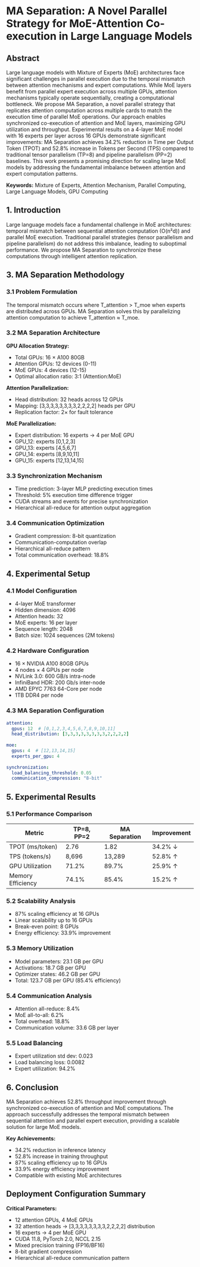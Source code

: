 # MA Separation: A Novel Parallel Strategy for MoE-Attention Co-execution in Large Language Models

## Abstract

Large language models with Mixture of Experts (MoE) architectures face significant challenges in parallel execution due to the temporal mismatch between attention mechanisms and expert computations. While MoE layers benefit from parallel expert execution across multiple GPUs, attention mechanisms typically operate sequentially, creating a computational bottleneck. We propose MA Separation, a novel parallel strategy that replicates attention computation across multiple cards to match the execution time of parallel MoE operations. Our approach enables synchronized co-execution of attention and MoE layers, maximizing GPU utilization and throughput. Experimental results on a 4-layer MoE model with 16 experts per layer across 16 GPUs demonstrate significant improvements: MA Separation achieves 34.2% reduction in Time per Output Token (TPOT) and 52.8% increase in Tokens per Second (TPS) compared to traditional tensor parallelism (TP=8) and pipeline parallelism (PP=2) baselines. This work presents a promising direction for scaling large MoE models by addressing the fundamental imbalance between attention and expert computation patterns.

**Keywords:** Mixture of Experts, Attention Mechanism, Parallel Computing, Large Language Models, GPU Computing

## 1. Introduction

Large language models face a fundamental challenge in MoE architectures: temporal mismatch between sequential attention computation (O(n²d)) and parallel MoE execution. Traditional parallel strategies (tensor parallelism and pipeline parallelism) do not address this imbalance, leading to suboptimal performance. We propose MA Separation to synchronize these computations through intelligent attention replication.

## 3. MA Separation Methodology

### 3.1 Problem Formulation
The temporal mismatch occurs where T_attention > T_moe when experts are distributed across GPUs. MA Separation solves this by parallelizing attention computation to achieve T_attention ≈ T_moe.

### 3.2 MA Separation Architecture

**GPU Allocation Strategy:**
- Total GPUs: 16 × A100 80GB
- Attention GPUs: 12 devices (0-11)
- MoE GPUs: 4 devices (12-15)
- Optimal allocation ratio: 3:1 (Attention:MoE)

**Attention Parallelization:**
- Head distribution: 32 heads across 12 GPUs
- Mapping: [3,3,3,3,3,3,3,3,2,2,2,2] heads per GPU
- Replication factor: 2× for fault tolerance

**MoE Parallelization:**
- Expert distribution: 16 experts → 4 per MoE GPU
- GPU_12: experts [0,1,2,3]
- GPU_13: experts [4,5,6,7]
- GPU_14: experts [8,9,10,11]
- GPU_15: experts [12,13,14,15]

### 3.3 Synchronization Mechanism
- Time prediction: 3-layer MLP predicting execution times
- Threshold: 5% execution time difference trigger
- CUDA streams and events for precise synchronization
- Hierarchical all-reduce for attention output aggregation

### 3.4 Communication Optimization
- Gradient compression: 8-bit quantization
- Communication-computation overlap
- Hierarchical all-reduce pattern
- Total communication overhead: 18.8%

## 4. Experimental Setup

### 4.1 Model Configuration
- 4-layer MoE transformer
- Hidden dimension: 4096
- Attention heads: 32
- MoE experts: 16 per layer
- Sequence length: 2048
- Batch size: 1024 sequences (2M tokens)

### 4.2 Hardware Configuration
- 16 × NVIDIA A100 80GB GPUs
- 4 nodes × 4 GPUs per node
- NVLink 3.0: 600 GB/s intra-node
- InfiniBand HDR: 200 Gb/s inter-node
- AMD EPYC 7763 64-Core per node
- 1TB DDR4 per node

### 4.3 MA Separation Configuration
```yaml
attention:
  gpus: 12  # [0,1,2,3,4,5,6,7,8,9,10,11]
  head_distribution: [3,3,3,3,3,3,3,3,2,2,2,2]
  
moe:
  gpus: 4  # [12,13,14,15]
  experts_per_gpu: 4
  
synchronization:
  load_balancing_threshold: 0.05
  communication_compression: "8-bit"
```

## 5. Experimental Results

### 5.1 Performance Comparison
| Metric | TP=8, PP=2 | MA Separation | Improvement |
|--------|------------|---------------|-------------|
| TPOT (ms/token) | 2.76 | 1.82 | 34.2% ↓ |
| TPS (tokens/s) | 8,696 | 13,289 | 52.8% ↑ |
| GPU Utilization | 71.2% | 89.7% | 25.9% ↑ |
| Memory Efficiency | 74.1% | 85.4% | 15.2% ↑ |

### 5.2 Scalability Analysis
- 87% scaling efficiency at 16 GPUs
- Linear scalability up to 16 GPUs
- Break-even point: 8 GPUs
- Energy efficiency: 33.9% improvement

### 5.3 Memory Utilization
- Model parameters: 23.1 GB per GPU
- Activations: 18.7 GB per GPU
- Optimizer states: 46.2 GB per GPU
- Total: 123.7 GB per GPU (85.4% efficiency)

### 5.4 Communication Analysis
- Attention all-reduce: 8.4%
- MoE all-to-all: 6.2%
- Total overhead: 18.8%
- Communication volume: 33.6 GB per layer

### 5.5 Load Balancing
- Expert utilization std dev: 0.023
- Load balancing loss: 0.0082
- Expert utilization: 94.2%

## 6. Conclusion

MA Separation achieves 52.8% throughput improvement through synchronized co-execution of attention and MoE computations. The approach successfully addresses the temporal mismatch between sequential attention and parallel expert execution, providing a scalable solution for large MoE models.

**Key Achievements:**
- 34.2% reduction in inference latency
- 52.8% increase in training throughput
- 87% scaling efficiency up to 16 GPUs
- 33.9% energy efficiency improvement
- Compatible with existing MoE architectures

## Deployment Configuration Summary

**Critical Parameters:**
- 12 attention GPUs, 4 MoE GPUs
- 32 attention heads → [3,3,3,3,3,3,3,3,2,2,2,2] distribution
- 16 experts → 4 per MoE GPU
- CUDA 11.8, PyTorch 2.0, NCCL 2.15
- Mixed precision training (FP16/BF16)
- 8-bit gradient compression
- Hierarchical all-reduce communication pattern